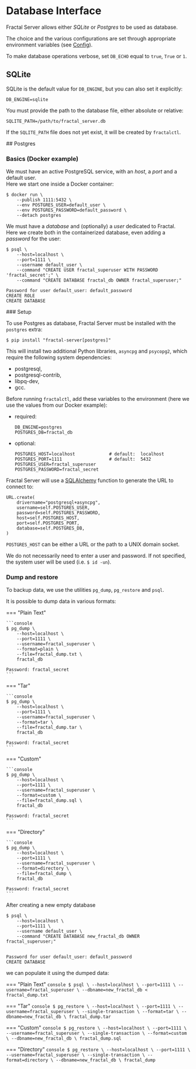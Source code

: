 # Database Interface

Fractal Server allows either _SQLite_ or _Postgres_ to be
used as database.

The choice and the various configurations are set through appropriate
environment variables
(see [Config](https://fractal-analytics-platform.github.io/configuration/)).

To make database operations verbose, set `DB_ECHO` equal to `true`, `True` or
`1`.

## SQLite

SQLite is the default value for `DB_ENGINE`, but you can also set it explicitly:

```
DB_ENGINE=sqlite
```

You must provide the path to the database file, either absolute or relative:

```
SQLITE_PATH=/path/to/fractal_server.db
```

If the `SQLITE_PATH` file does not yet exist, it will be created by
`fractalctl`.


## Postgres

### Basics (Docker example)

We must have an active PostgreSQL service, with an _host_, a _port_ and a
default user.<br>
Here we start one inside a Docker container:

```console
$ docker run \
    --publish 1111:5432 \
    --env POSTGRES_USER=default_user \
    --env POSTGRES_PASSWORD=default_password \
    --detach postgres
```

We must have a _database_ and (optionally) a _user_ dedicated to Fractal.<br>
Here we create both in the containerized database, even adding a _password_ for the
user:

```console
$ psql \
    --host=localhost \
    --port=1111 \
    --username default_user \
    --command "CREATE USER fractal_superuser WITH PASSWORD 'fractal_secret';" \
    --command "CREATE DATABASE fractal_db OWNER fractal_superuser;"

Password for user default_user: default_password
CREATE ROLE
CREATE DATABASE
```

### Setup

To use Postgres as database, Fractal Server must be installed with the
`postgres` extra:

```console
$ pip install "fractal-server[postgres]"
```

This will install two additional Python libraries, `asyncpg` and `psycopg2`,
which require the following system dependencies:

- postgresql,
- postgresql-contrib,
- libpq-dev,
- gcc.

Before running `fractalctl`, add these variables to the environment
(here we use the values from our Docker example):

- required:

    ```
    DB_ENGINE=postgres
    POSTGRES_DB=fractal_db
    ```

- optional:

    ```
    POSTGRES_HOST=localhost             # default:  localhost
    POSTGRES_PORT=1111                  # default:  5432
    POSTGRES_USER=fractal_superuser
    POSTGRES_PASSWORD=fractal_secret
    ```

Fractal Server will use a [SQLAlchemy](https://docs.sqlalchemy.org/en/20/core/engines.html#sqlalchemy.engine.URL.create) function to generate the URL to connect to:

```
URL.create(
    drivername="postgresql+asyncpg",
    username=self.POSTGRES_USER,
    password=self.POSTGRES_PASSWORD,
    host=self.POSTGRES_HOST,
    port=self.POSTGRES_PORT,
    database=self.POSTGRES_DB,
)
```

`POSTGRES_HOST` can be either a URL or the path to a UNIX domain socket.

We do not necessarily need to enter a user and password. If not specified, the system user will be used (i.e. `$ id -un`).


### Dump and restore

To backup data, we use the utilities `pg_dump`, `pg_restore` and `psql`.

It is possible to dump data in various formats:

=== "Plain Text"

    ```console
    $ pg_dump \
        --host=localhost \
        --port=1111 \
        --username=fractal_superuser \
        --format=plain \
        --file=fractal_dump.txt \
        fractal_db

    Password: fractal_secret
    ```

=== "Tar"

    ```console
    $ pg_dump \
        --host=localhost \
        --port=1111 \
        --username=fractal_superuser \
        --format=tar \
        --file=fractal_dump.tar \
        fractal_db

    Password: fractal_secret
    ```

=== "Custom"

    ```console
    $ pg_dump \
        --host=localhost \
        --port=1111 \
        --username=fractal_superuser \
        --format=custom \
        --file=fractal_dump.sql \
        fractal_db

    Password: fractal_secret
    ```

=== "Directory"

    ```console
    $ pg_dump \
        --host=localhost \
        --port=1111 \
        --username=fractal_superuser \
        --format=directory \
        --file=fractal_dump \
        fractal_db

    Password: fractal_secret
    ```


After creating a new empty database

```console
$ psql \
    --host=localhost \
    --port=1111 \
    --username default_user \
    --command "CREATE DATABASE new_fractal_db OWNER fractal_superuser;"


Password for user default_user: default_password
CREATE DATABASE

```

we can populate it using the dumped data:


=== "Plain Text"
    ```console
    $ psql \
        --host=localhost \
        --port=1111 \
        --username=fractal_superuser \
        --dbname=new_fractal_db < fractal_dump.txt
    ```

=== "Tar"
    ```console
    $ pg_restore \
        --host=localhost \
        --port=1111 \
        --username=fractal_superuser \
        --single-transaction \
        --format=tar \
        --dbname=new_fractal_db \
        fractal_dump.tar
    ```

=== "Custom"
    ```console
    $ pg_restore \
        --host=localhost \
        --port=1111 \
        --username=fractal_superuser \
        --single-transaction \
        --format=custom \
        --dbname=new_fractal_db \
        fractal_dump.sql
    ```

=== "Directory"
    ```console
    $ pg_restore \
        --host=localhost \
        --port=1111 \
        --username=fractal_superuser \
        --single-transaction \
        --format=directory \
        --dbname=new_fractal_db \
        fractal_dump
    ```
